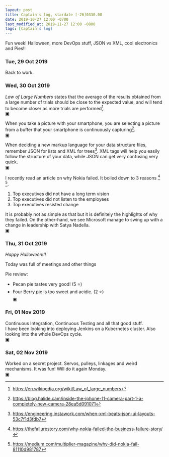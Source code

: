 ```yaml
---
layout: post
title: Captain's log, stardate [-26]0330.00
date: 2019-10-27 12:00 -0700
last_modified_at: 2019-11-27 12:00 -0800
tags: [Captain's log]
---
```


Fun week! Halloween, more DevOps stuff, JSON vs XML, cool electronics and 
Pies!! 

<!-- more -->

### Tue, 29 Oct 2019

Back to work.

### Wed, 30 Oct 2019

*Law of Large Numbers* states that the average of the results obtained from a
large number of trials should be close to the expected value, and will tend to
become closer as more trials are performed[^1].  
▣

When you take a picture with your smartphone, you are selecting a picture from
a buffer that your smartphone is continuously capturing[^2].  
▣

When deciding a new markup language for your data structure files, remember
JSON for lists and XML for trees[^3]. XML tags will help you easily
follow the structure of your data, while JSON can get very confusing very
quick.  
▣

I recently read an article on why Nokia failed. It boiled down to 3 reasons
[^4] [^5].
1. Top executives did not have a long term vision
2. Top executives did not listen to the employees
3. Top executives resisted change

It is probably not as simple as that but it is definitely the highlights of
why they failed. On the other-hand, we see Microsoft manage to swing up with a
change in leadership with Satya Nadella.  
▣

### Thu, 31 Oct 2019

*Happy Halloween!!!*

Today was full of meetings and other things

Pie review:
- Pecan pie tastes very good! (5 :star:)
- Four Berry pie is too sweet and acidic. (2 :star:)  
▣

### Fri, 01 Nov 2019

Continuous Integration, Continuous Testing and all that good stuff.  
I have been looking into deploying Jenkins on a Kubernetes cluster. Also
looking into the whole DevOps cycle.  
▣

### Sat, 02 Nov 2019

Worked on a secret project. Servos, pulleys, linkages and weird mechanisms. It
was fun! Will do it again Monday.  
▣

[^1]: <https://en.wikipedia.org/wiki/Law_of_large_numbers>
[^2]: <https://blog.halide.cam/inside-the-iphone-11-camera-part-1-a-completely-new-camera-28ea5d091071>
[^3]: <https://engineering.instawork.com/when-xml-beats-json-ui-layouts-53c7f1d3fdb7>
[^4]: <https://thefailurestory.com/why-nokia-failed-the-business-failure-story/>
[^5]: <https://medium.com/multiplier-magazine/why-did-nokia-fail-81110d981787>
